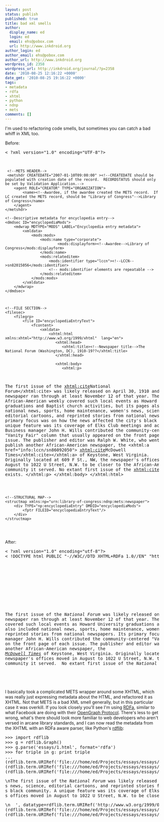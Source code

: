 ```yaml
---
layout: post
status: publish
published: true
title: bad xml smells
author:
  display_name: ed
  login: ed
  email: ehs@pobox.com
  url: http://www.inkdroid.org
author_login: ed
author_email: ehs@pobox.com
author_url: http://www.inkdroid.org
wordpress_id: 2358
wordpress_url: http://inkdroid.org/journal/?p=2358
date: '2010-08-25 12:16:22 +0000'
date_gmt: '2010-08-25 19:16:22 +0000'
tags:
- metadata
- rdfa
- xhtml
- python
- ndnp
- mets
comments: []
---
```

<p>I'm used to refactoring code smells, but sometimes you can catch a bad whiff in XML too. </p>
<p>Before:</p>
<pre lang="xml">
< ?xml version="1.0" encoding="UTF-8"?>
<mets TYPE="urn:library-of-congress:ndnp:mets:encyclopedia:encyclopediaEntry" PROFILE="urn:library-of-congress:mets:profiles:ndnp:encyclopediaEntry:v1.1" LABEL="The National Forum Scope Note" 
     xmlns:mods="http://www.loc.gov/mods/v3" xmlns="http://www.loc.gov/METS/" xmlns:dsig="http://www.w3.org/2000/09/xmldsig#" xmlns:xlink="http://www.w3.org/1999/xlink" xmlns:xsi="http://www.w3.org/2001/XMLSchema-instance">

     <!--METS HEADER-->
     <metshdr CREATEDATE="2007-01-10T09:00:00" ><!--CREATEDATE should be populated with creation date of the record.  RECORDSTATUS should only be set by Validation Application.-->
        <agent ROLE="CREATOR" TYPE="ORGANIZATION">
            <name><!--Awardee, if the awardee created the METS record.  If LC created the METS record, should be "Library of Congress"-->Library of Congress</name>
        </agent>
    </metshdr>

    <!--Descriptive metadata for encyclopedia entry-->
    <dmdsec ID="encyclopediaMods">                
        <mdwrap MDTYPE="MODS" LABEL="Encyclopedia entry metadata">
            <xmldata>
                <mods:mods>
                    <mods:name type="corporate">
                            <mods:displayform><!--Awardee-->Library of Congress</mods:displayform>
                    </mods:name>
                    <mods:relateditem>
                        <mods:identifier type="lccn"><!--LCCN-->sn82015056</mods:identifier>
                        <!-- mods:identifier elements are repeatable -->
                    </mods:relateditem>
                </mods:mods>
            </xmldata>
        </mdwrap>
    </dmdsec>
                            
   
    
    <!--FILE SECTION-->
    <filesec>
        <filegrp>
            <file ID="encyclopediaEntryText">
                <fcontent>
                    <xmldata>
                        <xhtml:html xmlns:xhtml="http://www.w3.org/1999/xhtml"  lang="en">
                           <xhtml:head>
                              <xhtml:title><!--Newspaper title-->The National Forum (Washington, DC), 1910-19??</xhtml:title>
                           </xhtml:head>
                           
                           <xhtml:body>
                              <xhtml:p>
The first issue of the <xhtml:cite>National Forum</xhtml:cite> was likely released on April 30, 1910 
and the newspaper ran through at least November 12 of that year. The four-page African-American 
weekly covered such local events as Howard University graduations and Baptist church activities, but its 
pages also included national news, sports, home maintenance, women's news, science, editorial 
cartoons, and reprinted stories from national newspapers. Its primary focus was on how the news 
affected the city's black community. A unique feature was its coverage of Elks Club meetings and 
activities.  Business manager John H. Wills contributed the community-centered "Vanity Fair" column that
 usually appeared on the front page of each issue. The publisher and editor was Ralph W. White, who 
went on to publish another African-American newspaper, the <xhtml:a href="info:lccn/sn86092050">
<xhtml:cite>McDowell Times</xhtml:cite></xhtml:a> of Keystone, West Virginia. Originally located at 
609 F St., NW, the newspaper's offices moved in August to 1022 U Street, N.W. to be closer to the 
African-American community it served.  No extant first issue of the <xhtml:cite>National
 Forum</xhtml:cite> exists.
                              </xhtml:p>
                           </xhtml:body>
                        </xhtml:html>
                    </xmldata>
                </fcontent>
            </file>
        </filegrp>
    </filesec>
        
    <!--STRUCTURAL MAP-->    
    <structmap xmlns:np="urn:library-of-congress:ndnp:mets:newspaper">
        <div TYPE="np:encyclopediaEntry" DMDID="encyclopediaMods">
            <fptr FILEID="encyclopediaEntryText"/>
        </div>
    </structmap>    
</mets>
</pre>
<p>After:</p>
<pre lang="xml">
< ?xml version="1.0" encoding="utf-8"?>
< !DOCTYPE html PUBLIC "-//W3C//DTD XHTML+RDFa 1.0//EN" "http://www.w3.org/MarkUp/DTD/xhtml-rdfa-1.dtd">
<html xmlns="http://www.w3.org/1999/xhtml" xmlns:dcterms="http://purl.org/dc/terms/">
  <head>
    <title>The National Forum (Washington, DC), 1910-19??</title>
    <meta content="The National Forum (Washington, DC), 1910-19??" property="dcterms:title"/>
    <meta content="2007-01-10T09:00:00" property="dcterms:created"/>
    <meta content="Library of Congress" property="dcterms:creator"/>
    <meta content="http://chroniclingamerica.loc.gov/lccn/sn82015056#title" property="dcterms:subject"/>
  </head>
  <body rel="dcterms:description">
    <p>The first issue of the <cite>National Forum</cite> was likely released on April 30, 1910 and the 
newspaper ran through at least November 12 of that year. The four-page African-American weekly 
covered such local events as Howard University graduations and Baptist church activities, but its pages 
also included national news, sports, home maintenance, women's news, science, editorial cartoons, and 
reprinted stories from national newspapers. Its primary focus was on how the news affected the city's black community. A unique feature was its coverage of Elks Club meetings and activities.  Business 
manager John H. Wills contributed the community-centered "Vanity Fair" column that usually appeared 
on the front page of each issue. The publisher and editor was Ralph W. White, who went on to publish 
another African-American newspaper, the <a href="http://chroniclingamerica.loc.gov/lccn/sn86092050">
<cite>McDowell Times</cite></a> of Keystone, West Virginia. Originally located at 609 F St., NW, the 
newspaper's offices moved in August to 1022 U Street, N.W. to be closer to the African-American 
community it served.  No extant first issue of the <cite>National Forum</cite> exists.</p>
  </body>
</html>
</pre>
<p>I basically took a complicated METS wrapper around some XHTML, which was really just expressing metadata about the HTML, and refactored it as XHTML. Not that METS is a bad XML smell generally, but in this particular case it was overkill. If you look closely you'll see I'm using <a href="http://www.w3.org/TR/xhtml-rdfa-primer/">RDFa</a>, similar to what Facebook are doing with their <a href="http://developers.facebook.com/docs/opengraph">OpenGraph Protocol</a>.  There's less to get wrong, what's there should look more familiar to web developers who aren't versed in arcane library standards, and I can now read the metadata from the XHTML with an RDFa aware parser, like Python's <a href="http://python.org/pypi/rdflib">rdflib</a>:</p>
<pre lang="python">
>>> import rdflib
>>> g = rdflib.Graph()
>>> g.parse('essays/1.html', format='rdfa')
>>> for triple in g: print triple
... 
(rdflib.term.URIRef('file:///home/ed/Projects/essays/essays/1.html'), rdflib.term.URIRef('http://purl.org/dc/terms/creator'), rdflib.term.Literal(u'Library of Congress'))
(rdflib.term.URIRef('file:///home/ed/Projects/essays/essays/1.html'), rdflib.term.URIRef('http://purl.org/dc/terms/title'), rdflib.term.Literal(u'The National Forum (Washington, DC), 1910-19??'))
(rdflib.term.URIRef('file:///home/ed/Projects/essays/essays/1.html'), rdflib.term.URIRef('http://purl.org/dc/terms/description'), rdflib.term.Literal(u'\n    <p xmlns="http://www.w3.org/1999/xhtml">\nThe first issue of the <cite>National Forum</cite> was likely released on April 30, 1910 and the newspaper ran through at least November 12 of that year. The four-page African-American weekly covered such local events as Howard University graduations and Baptist church activities, but its pages also included national news, sports, home maintenance, women
s news, science, editorial cartoons, and reprinted stories from national newspapers. Its primary focus was on how the news affected the city
s black community. A unique feature was its coverage of Elks Club meetings and activities.  Business manager John H. Wills contributed the community-centered &quot;Vanity Fair&quot; column that usually appeared on the front page of each issue. The publisher and editor was Ralph W. White, who went on to publish another African-American newspaper, the <a href="http://chroniclingamerica.loc.gov/lccn/sn86092050"><cite>McDowell Times</cite></a> of Keystone, West Virginia. Originally located at 609 F St., NW, the newspaper
s offices moved in August to 1022 U Street, N.W. to be closer to the African-American community it served.  No extant first issue of the <cite>National Forum</cite> exists.\n</p>\n  ', datatype=rdflib.term.URIRef('http://www.w3.org/1999/02/22-rdf-syntax-ns#XMLLiteral')))
(rdflib.term.URIRef('file:///home/ed/Projects/essays/essays/1.html'), rdflib.term.URIRef('http://purl.org/dc/terms/subject'), rdflib.term.Literal(u'http://chroniclingamerica.loc.gov/lccn/sn82015056#title'))
(rdflib.term.URIRef('file:///home/ed/Projects/essays/essays/1.html'), rdflib.term.URIRef('http://purl.org/dc/terms/created'), rdflib.term.Literal(u'2007-01-10T09:00:00'))
</pre>
